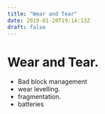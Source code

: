 ```yaml
---
title: "Wear and Tear"
date: 2019-01-20T19:14:13Z
draft: false
---
```



Wear and Tear.
==============
- Bad block management
- wear levelling.
- fragmentation.
- batteries
